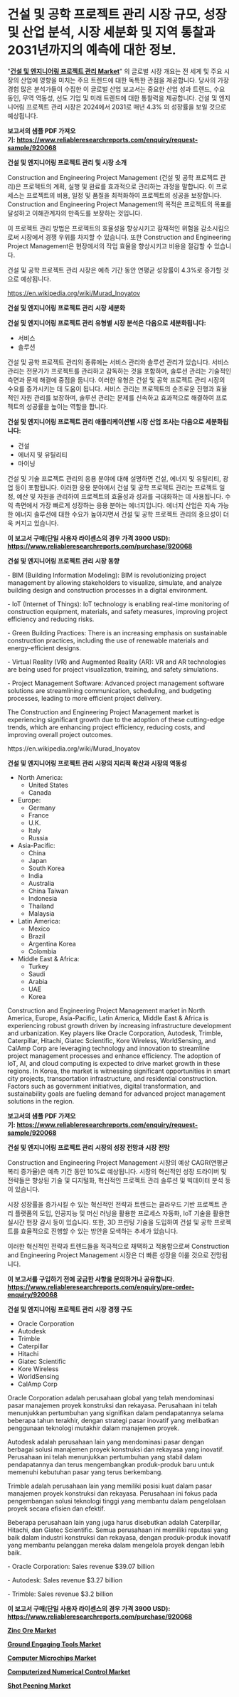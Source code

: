 <p><h1>건설 및 공학 프로젝트 관리 시장 규모, 성장 및 산업 분석, 시장 세분화 및 지역 통찰과 2031년까지의 예측에 대한 정보.</h1></p><p>"<strong><a href="https://www.reliableresearchreports.com/construction-and-engineering-project-management-r920068">건설 및 엔지니어링 프로젝트 관리 Market</a></strong>" 의 글로벌 시장 개요는 전 세계 및 주요 시장의 산업에 영향을 미치는 주요 트렌드에 대한 독특한 관점을 제공합니다. 당사의 가장 경험 많은 분석가들이 수집한 이 글로벌 산업 보고서는 중요한 산업 성과 트렌드, 수요 동인, 무역 역동성, 선도 기업 및 미래 트렌드에 대한 통찰력을 제공합니다. 건설 및 엔지니어링 프로젝트 관리 시장은 2024에서 2031로 매년 4.3% 의 성장률을 보일 것으로 예상됩니다.</p>
<p><strong>보고서의 샘플 PDF 가져오기:&nbsp;<a href="https://www.reliableresearchreports.com/enquiry/request-sample/920068">https://www.reliableresearchreports.com/enquiry/request-sample/920068</a></strong></p>
<p><strong>건설 및 엔지니어링 프로젝트 관리 및 시장 소개</strong></p>
<p><p>Construction and Engineering Project Management (건설 및 공학 프로젝트 관리)은 프로젝트의 계획, 실행 및 완료를 효과적으로 관리하는 과정을 말합니다. 이 프로세스는 프로젝트의 비용, 일정 및 품질을 최적화하여 프로젝트의 성공을 보장합니다. Construction and Engineering Project Management의 목적은 프로젝트의 목표를 달성하고 이해관계자의 만족도를 보장하는 것입니다. </p><p>이 프로젝트 관리 방법은 프로젝트의 효율성을 향상시키고 잠재적인 위험을 감소시킴으로써 시장에서 경쟁 우위를 차지할 수 있습니다. 또한 Construction and Engineering Project Management은 현장에서의 작업 효율을 향상시키고 비용을 절감할 수 있습니다. </p><p>건설 및 공학 프로젝트 관리 시장은 예측 기간 동안 연평균 성장률이 4.3%로 증가할 것으로 예상됩니다.</p></p>
<p><a href="https://en.wikipedia.org/wiki/Murad_Inoyatov">https://en.wikipedia.org/wiki/Murad_Inoyatov</a></p>
<p><strong>건설 및 엔지니어링 프로젝트 관리 시장 세분화</strong></p>
<p><strong>건설 및 엔지니어링 프로젝트 관리 유형별 시장 분석은 다음으로 세분화됩니다:</strong></p>
<p><ul><li>서비스</li><li>솔루션</li></ul></p>
<p><p>건설 및 공학 프로젝트 관리의 종류에는 서비스 관리와 솔루션 관리가 있습니다. 서비스 관리는 전문가가 프로젝트를 관리하고 감독하는 것을 포함하며, 솔루션 관리는 기술적인 측면과 문제 해결에 중점을 둡니다. 이러한 유형은 건설 및 공학 프로젝트 관리 시장의 수요를 증가시키는 데 도움이 됩니다. 서비스 관리는 프로젝트의 순조로운 진행과 효율적인 자원 관리를 보장하며, 솔루션 관리는 문제를 신속하고 효과적으로 해결하여 프로젝트의 성공률을 높이는 역할을 합니다.</p></p>
<p><strong>건설 및 엔지니어링 프로젝트 관리 애플리케이션별 시장 산업 조사는 다음으로 세분화됩니다:</strong></p>
<p><ul><li>건설</li><li>에너지 및 유틸리티</li><li>마이닝</li></ul></p>
<p><p>건설 및 기술 프로젝트 관리의 응용 분야에 대해 설명하면 건설, 에너지 및 유틸리티, 광업 등이 포함됩니다. 이러한 응용 분야에서 건설 및 공학 프로젝트 관리는 프로젝트 일정, 예산 및 자원을 관리하여 프로젝트의 효율성과 성과를 극대화하는 데 사용됩니다. 수익 측면에서 가장 빠르게 성장하는 응용 분야는 에너지입니다. 에너지 산업은 지속 가능한 에너지 솔루션에 대한 수요가 높아지면서 건설 및 공학 프로젝트 관리의 중요성이 더욱 커지고 있습니다.</p></p>
<p><strong>이 보고서 구매(단일 사용자 라이센스의 경우 가격 3900 USD): <a href="https://www.reliableresearchreports.com/purchase/920068">https://www.reliableresearchreports.com/purchase/920068</a></strong></p>
<p><strong>건설 및 엔지니어링 프로젝트 관리 시장 동향</strong></p>
<p><p>- BIM (Building Information Modeling): BIM is revolutionizing project management by allowing stakeholders to visualize, simulate, and analyze building design and construction processes in a digital environment.</p><p>- IoT (Internet of Things): IoT technology is enabling real-time monitoring of construction equipment, materials, and safety measures, improving project efficiency and reducing risks.</p><p>- Green Building Practices: There is an increasing emphasis on sustainable construction practices, including the use of renewable materials and energy-efficient designs.</p><p>- Virtual Reality (VR) and Augmented Reality (AR): VR and AR technologies are being used for project visualization, training, and safety simulations.</p><p>- Project Management Software: Advanced project management software solutions are streamlining communication, scheduling, and budgeting processes, leading to more efficient project delivery.</p><p>The Construction and Engineering Project Management market is experiencing significant growth due to the adoption of these cutting-edge trends, which are enhancing project efficiency, reducing costs, and improving overall project outcomes.</p></p>
<p>https://en.wikipedia.org/wiki/Murad_Inoyatov</p>
<p><strong>건설 및 엔지니어링 프로젝트 관리 시장의 지리적 확산과 시장의 역동성</strong></p>
<p><ul>
    <li>
        North America:
        <ul>
            <li>United States</li>
            <li>Canada</li>
        </ul>
    </li>
    <li>
        Europe:
        <ul>
            <li>Germany</li>
            <li>France</li>
            <li>U.K.</li>
            <li>Italy</li>
            <li>Russia</li>
        </ul>
    </li>
    <li>
        Asia-Pacific:
        <ul>
            <li>China</li>
            <li>Japan</li>
            <li>South Korea</li>
            <li>India</li>
            <li>Australia</li>
            <li>China Taiwan</li>
            <li>Indonesia</li>
            <li>Thailand</li>
            <li>Malaysia</li>
        </ul>
    </li>
    <li>
        Latin America:
        <ul>
            <li>Mexico</li>
            <li>Brazil</li>
            <li>Argentina Korea</li>
            <li>Colombia</li>
        </ul>
    </li>
    <li>
        Middle East & Africa:
        <ul>
            <li>Turkey</li>
            <li>Saudi</li>
            <li>Arabia</li>
            <li>UAE</li>
            <li>Korea</li>
        </ul>
    </li>
    </ul></p>
<p><p>Construction and Engineering Project Management market in North America, Europe, Asia-Pacific, Latin America, Middle East & Africa is experiencing robust growth driven by increasing infrastructure development and urbanization. Key players like Oracle Corporation, Autodesk, Trimble, Caterpillar, Hitachi, Giatec Scientific, Kore Wireless, WorldSensing, and CalAmp Corp are leveraging technology and innovation to streamline project management processes and enhance efficiency. The adoption of IoT, AI, and cloud computing is expected to drive market growth in these regions. In Korea, the market is witnessing significant opportunities in smart city projects, transportation infrastructure, and residential construction. Factors such as government initiatives, digital transformation, and sustainability goals are fueling demand for advanced project management solutions in the region.</p></p>
<p><strong>보고서의 샘플 PDF 가져오기:&nbsp;<a href="https://www.reliableresearchreports.com/enquiry/request-sample/920068">https://www.reliableresearchreports.com/enquiry/request-sample/920068</a></strong></p>
<p><strong>건설 및 엔지니어링 프로젝트 관리 시장의 성장 전망과 시장 전망</strong></p>
<p><p>Construction and Engineering Project Management 시장의 예상 CAGR(연평균 복리 증가율)은 예측 기간 동안 10%로 예상됩니다. 시장의 혁신적인 성장 드라이버 및 전략들은 향상된 기술 및 디지털화, 혁신적인 프로젝트 관리 솔루션 및 빅데이터 분석 등이 있습니다. </p><p>시장 성장률을 증가시킬 수 있는 혁신적인 전략과 트렌드는 클라우드 기반 프로젝트 관리 플랫폼의 도입, 인공지능 및 머신 러닝을 활용한 프로세스 자동화, IoT 기술을 활용한 실시간 현장 감시 등이 있습니다. 또한, 3D 프린팅 기술을 도입하여 건설 및 공학 프로젝트를 효율적으로 진행할 수 있는 방안을 모색하는 추세가 있습니다.</p><p>이러한 혁신적인 전략과 트렌드들을 적극적으로 채택하고 적용함으로써 Construction and Engineering Project Management 시장은 더 빠른 성장을 이룰 것으로 전망됩니다.</p></p>
<p><strong>이 보고서를 구입하기 전에 궁금한 사항을 문의하거나 공유합니다. <a href="https://www.reliableresearchreports.com/enquiry/pre-order-enquiry/920068">https://www.reliableresearchreports.com/enquiry/pre-order-enquiry/920068</a></strong></p>
<p><strong>건설 및 엔지니어링 프로젝트 관리 시장 경쟁 구도</strong></p>
<p><ul><li>Oracle Corporation</li><li>Autodesk</li><li>Trimble</li><li>Caterpillar</li><li>Hitachi</li><li>Giatec Scientific</li><li>Kore Wireless</li><li>WorldSensing</li><li>CalAmp Corp</li></ul></p>
<p><p>Oracle Corporation adalah perusahaan global yang telah mendominasi pasar manajemen proyek konstruksi dan rekayasa. Perusahaan ini telah menunjukkan pertumbuhan yang signifikan dalam pendapatannya selama beberapa tahun terakhir, dengan strategi pasar inovatif yang melibatkan penggunaan teknologi mutakhir dalam manajemen proyek.</p><p>Autodesk adalah perusahaan lain yang mendominasi pasar dengan berbagai solusi manajemen proyek konstruksi dan rekayasa yang inovatif. Perusahaan ini telah menunjukkan pertumbuhan yang stabil dalam pendapatannya dan terus mengembangkan produk-produk baru untuk memenuhi kebutuhan pasar yang terus berkembang.</p><p>Trimble adalah perusahaan lain yang memiliki posisi kuat dalam pasar manajemen proyek konstruksi dan rekayasa. Perusahaan ini fokus pada pengembangan solusi teknologi tinggi yang membantu dalam pengelolaan proyek secara efisien dan efektif.</p><p>Beberapa perusahaan lain yang juga harus disebutkan adalah Caterpillar, Hitachi, dan Giatec Scientific. Semua perusahaan ini memiliki reputasi yang baik dalam industri konstruksi dan rekayasa, dengan produk-produk inovatif yang membantu pelanggan mereka dalam mengelola proyek dengan lebih baik.</p><p>- Oracle Corporation: Sales revenue $39.07 billion</p><p>- Autodesk: Sales revenue $3.27 billion</p><p>- Trimble: Sales revenue $3.2 billion</p></p>
<p><strong>이 보고서 구매(단일 사용자 라이센스의 경우 가격 3900 USD): <a href="https://www.reliableresearchreports.com/purchase/920068">https://www.reliableresearchreports.com/purchase/920068</a></strong></p>
<p><strong><p><a href="https://www.linkedin.com/pulse/exploring-zinc-ore-market-dynamics-global-trends-future-uijrc?trackingId=95VMhaV4R0GKQ4ohqo3HTw%3D%3D">Zinc Ore Market</a></p><p><a href="https://medium.com/@lottierunte68/global-ground-engaging-tools-market-sector-types-applications-market-player-strategies-regional-3f1213d0428b">Ground Engaging Tools Market</a></p><p><a href="https://github.com/markusgodoy/Market-Research-Report-List-4/blob/main/computer-microchips-market.md">Computer Microchips Market</a></p><p><a href="https://github.com/arionmp/Market-Research-Report-List-4/blob/main/computerized-numerical-control-market.md">Computerized Numerical Control Market</a></p><p><a href="https://medium.com/@codystark63/global-shot-peening-market-size-is-expected-to-reach-at-a-cagr-of-4-9-06d50c81254f">Shot Peening Market</a></p></strong></p>
<p></p>